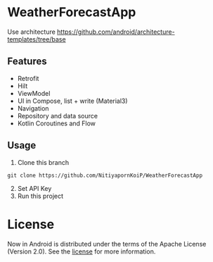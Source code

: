 WeatherForecastApp
==================

Use architecture
https://github.com/android/architecture-templates/tree/base

## Features

* Retrofit
* Hilt
* ViewModel
* UI in Compose, list + write (Material3)
* Navigation
* Repository and data source
* Kotlin Coroutines and Flow

## Usage

1. Clone this branch

```
git clone https://github.com/NitiyapornKoiP/WeatherForecastApp
```

2. Set API Key
3. Run this project

# License

Now in Android is distributed under the terms of the Apache License (Version 2.0). See the
[license](LICENSE) for more information.
